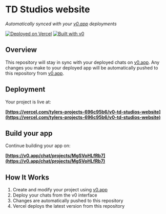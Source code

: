 # TD Studios website

*Automatically synced with your [v0.app](https://v0.app) deployments*

[![Deployed on Vercel](https://img.shields.io/badge/Deployed%20on-Vercel-black?style=for-the-badge&logo=vercel)](https://vercel.com/tylers-projects-696c95b6/v0-td-studios-website)
[![Built with v0](https://img.shields.io/badge/Built%20with-v0.app-black?style=for-the-badge)](https://v0.app/chat/projects/MgSVoHLfRb7)

## Overview

This repository will stay in sync with your deployed chats on [v0.app](https://v0.app).
Any changes you make to your deployed app will be automatically pushed to this repository from [v0.app](https://v0.app).

## Deployment

Your project is live at:

**[https://vercel.com/tylers-projects-696c95b6/v0-td-studios-website](https://vercel.com/tylers-projects-696c95b6/v0-td-studios-website)**

## Build your app

Continue building your app on:

**[https://v0.app/chat/projects/MgSVoHLfRb7](https://v0.app/chat/projects/MgSVoHLfRb7)**

## How It Works

1. Create and modify your project using [v0.app](https://v0.app)
2. Deploy your chats from the v0 interface
3. Changes are automatically pushed to this repository
4. Vercel deploys the latest version from this repository

